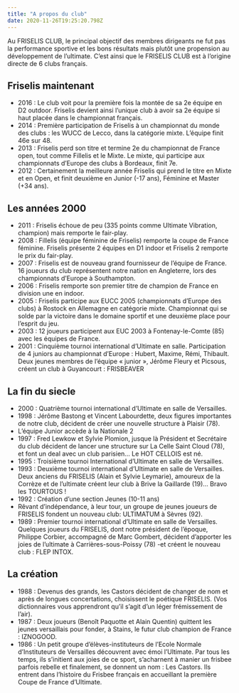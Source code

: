 ```yaml
---
title: "A propos du club"
date: 2020-11-26T19:25:20.798Z
---
```


Au FRISELIS CLUB, le principal objectif des membres dirigeants ne fut pas la performance sportive et les bons résultats mais plutôt une propension au développement de l’ultimate. C’est ainsi que le FRISELIS CLUB est à l’origine directe de 6 clubs français.

## Friselis maintenant

 - 2016 : Le club voit pour la première fois la montée de sa 2e équipe en D2 outdoor. Friselis devient ainsi l’unique club à avoir sa 2e équipe si haut placée dans le championnat français.
 - 2014 : Première participation de Friselis à un championnat du monde des clubs : les WUCC de Lecco, dans la catégorie mixte. L’équipe finit 46e sur 48.
 - 2013 : Friselis perd son titre et termine 2e du championnat de France open, tout comme Fillelis et le Mixte. Le mixte, qui participe aux championnats d’Europe des clubs à Bordeaux, finit 7e.
 - 2012 : Certainement la meilleure année Friselis qui prend le titre en Mixte et en Open, et finit deuxième en Junior (-17 ans), Féminine et Master (+34 ans).

## Les années 2000 
 - 2011 : Friselis échoue de peu (335 points comme Ultimate Vibration, champion) mais remporte le fair-play.
 - 2008 : Fillelis (équipe féminine de Friselis) remporte la coupe de France féminine. Friselis présente 2 équipes en D1 indoor et Friselis 2 remporte le prix du fair-play.
 - 2007 : Friselis est de nouveau grand fournisseur de l’équipe de France. 16 joueurs du club représentent notre nation en Angleterre, lors des championnats d’Europe à Southampton.
 - 2006 : Friselis remporte son premier titre de champion de France en division une en indoor.
 - 2005 : Friselis participe aux EUCC 2005 (championnats d’Europe des clubs) à Rostock en Allemagne en catégorie mixte. Championnat   qui se solde par la victoire dans le domaine sportif et une deuxième place pour l’esprit du jeu.
 - 2003 : 12 joueurs participent aux EUC 2003 à Fontenay-le-Comte (85) avec les équipes de France.
 - 2001 : Cinquième tournoi international d’Ultimate en salle.
   Participation de 4 juniors au championnat d’Europe : Hubert, Maxime, Rémi, Thibault.
   Deux jeunes membres de l’équipe « junior », Jérôme Fleury et Picsous, créent un club à Guyancourt : FRISBEAVER

## La fin du siecle

 - 2000 : Quatrième tournoi international d’Ultimate en salle de Versailles.
 - 1998 : Jérôme Bastong et Vincent Labourdette, deux figures importantes de notre club, décident de créer une nouvelle structure à Plaisir (78).
 - L’équipe Junior accède à la Nationale 2
 - 1997 : Fred Lewkow et Sylvie Plomion, jusque là Président et Secrétaire du club décident de lancer une structure sur La Celle Saint Cloud (78), et font un deal avec un club parisien… Le HOT CELLOIS est né.
 - 1995 : Troisième tournoi International d’Ultimate en salle de Versailles.
 - 1993 : Deuxième tournoi international d’Ultimate en salle de Versailles. Deux anciens du FRISELIS (Alain et Sylvie Leymarie),  amoureux de la Corrèze et de l’ultimate créent leur club à Brive la Gaillarde (19)… Bravo les TOURTOUS !
 - 1992 : Création d’une section Jeunes (10-11 ans)
 - Rêvant d’indépendance, à leur tour, un groupe de jeunes joueurs de FRISELIS fondent un nouveau club: ULTIMATUM à Sèvres (92).
 - 1989 : Premier tournoi international d’Ultimate en salle de Versailles. Quelques joueurs du FRISELIS, dont notre président de  l’époque, Philippe Corbier, accompagné de Marc Gombert, décident d’apporter les joies de l’ultimate à Carrières-sous-Poissy (78) -et créent le nouveau club : FLEP INTOX.

## La création 

 - 1988 : Devenus des grands, les Castors décident de changer de nom et après de longues concertations, choisissent le poétique  FRISELIS. (Vos dictionnaires vous apprendront qu’il s’agit d’un léger frémissement de l’air).
 - 1987 : Deux joueurs (Benoît Paquotte et Alain Quentin) quittent les jeunes versaillais pour fonder, à Stains, le futur club champion de France : IZNOGOOD.
 - 1986 : Un petit groupe d’élèves-instituteurs de l’Ecole Normale d’Instituteurs de Versailles découvrent avec émoi l’Ultimate. Par  tous les temps, ils s’initient aux joies de ce sport, s’acharnent à manier un frisbee parfois rebelle et finalement, se donnent un  nom : Les Castors. Ils entrent dans l’histoire du Frisbee français en accueillant la première Coupe de France d’Ultimate.

